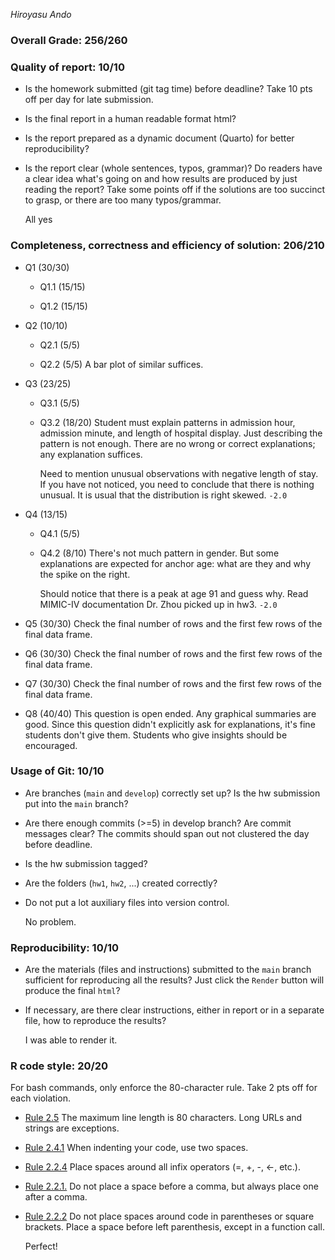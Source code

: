 *Hiroyasu Ando*

### Overall Grade: 256/260

### Quality of report: 10/10

-   Is the homework submitted (git tag time) before deadline? Take 10 pts off per day for late submission.  

-   Is the final report in a human readable format html? 

-   Is the report prepared as a dynamic document (Quarto) for better reproducibility?

-   Is the report clear (whole sentences, typos, grammar)? Do readers have a clear idea what's going on and how results are produced by just reading the report? Take some points off if the solutions are too succinct to grasp, or there are too many typos/grammar. 

    All yes

### Completeness, correctness and efficiency of solution: 206/210

- Q1 (30/30)
  
    - Q1.1 (15/15) 
    
    - Q1.2 (15/15)

- Q2 (10/10)

    - Q2.1 (5/5)
    
    - Q2.2 (5/5) A bar plot of similar suffices.
    
- Q3 (23/25)    
    
    - Q3.1 (5/5)
    
    - Q3.2 (18/20) Student must explain patterns in admission hour, admission minute, and length of hospital display. Just describing the pattern is not enough. There are no wrong or correct explanations; any explanation suffices. 
    
      Need to mention unusual observations with negative length of stay. If you have not noticed, you need to conclude that there is nothing unusual. It is usual that the distribution is right skewed. `-2.0`
    
- Q4 (13/15)        
    
    - Q4.1 (5/5)
    
    - Q4.2 (8/10) There's not much pattern in gender. But some explanations are expected for anchor age: what are they and why the spike on the right.
    
      Should notice that there is a peak at age 91 and guess why. Read MIMIC-IV documentation Dr. Zhou picked up in hw3. `-2.0`
    
- Q5 (30/30) Check the final number of rows and the first few rows of the final data frame.

- Q6 (30/30) Check the final number of rows and the first few rows of the final data frame.

- Q7 (30/30) Check the final number of rows and the first few rows of the final data frame.

- Q8 (40/40) This question is open ended. Any graphical summaries are good. Since this question didn't explicitly ask for explanations, it's fine students don't give them. Students who give insights should be encouraged.
	    
### Usage of Git: 10/10

-   Are branches (`main` and `develop`) correctly set up? Is the hw submission put into the `main` branch?

-   Are there enough commits (>=5) in develop branch? Are commit messages clear? The commits should span out not clustered the day before deadline. 
          
-   Is the hw submission tagged? 

-   Are the folders (`hw1`, `hw2`, ...) created correctly? 
  
-   Do not put a lot auxiliary files into version control. 

    No problem.

### Reproducibility: 10/10

-   Are the materials (files and instructions) submitted to the `main` branch sufficient for reproducing all the results? Just click the `Render` button will produce the final `html`? 

-   If necessary, are there clear instructions, either in report or in a separate file, how to reproduce the results?

    I was able to render it.
 
### R code style: 20/20

For bash commands, only enforce the 80-character rule. Take 2 pts off for each violation. 

-   [Rule 2.5](https://style.tidyverse.org/syntax.html#long-lines) The maximum line length is 80 characters. Long URLs and strings are exceptions.  

-   [Rule 2.4.1](https://style.tidyverse.org/syntax.html#indenting) When indenting your code, use two spaces.  

-   [Rule 2.2.4](https://style.tidyverse.org/syntax.html#infix-operators) Place spaces around all infix operators (=, +, -, &lt;-, etc.).  

-   [Rule 2.2.1.](https://style.tidyverse.org/syntax.html#commas) Do not place a space before a comma, but always place one after a comma.  

-   [Rule 2.2.2](https://style.tidyverse.org/syntax.html#parentheses) Do not place spaces around code in parentheses or square brackets. Place a space before left parenthesis, except in a function call.

    Perfect!
    
